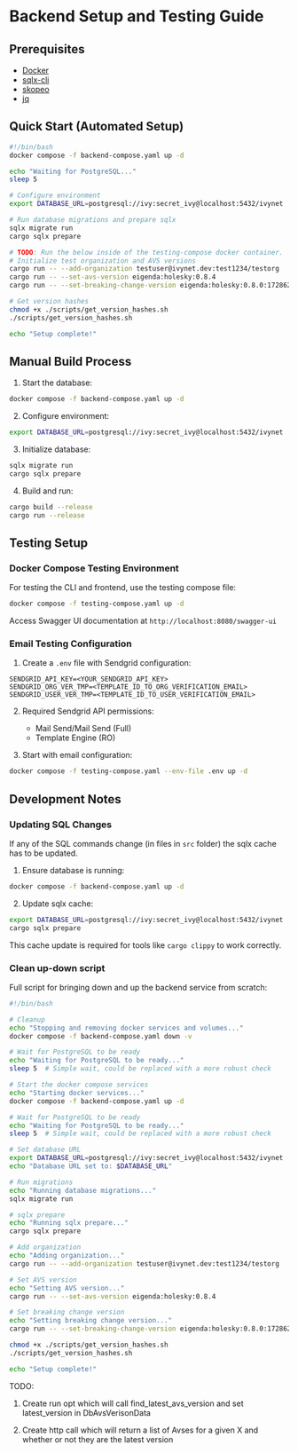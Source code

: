 # Backend Setup and Testing Guide

## Prerequisites

- [Docker](https://docs.docker.com/get-docker/)
- [sqlx-cli](https://crates.io/crates/sqlx-cli)
- [skopeo](https://github.com/containers/skopeo/blob/main/install.md)
- [jq](https://jqlang.github.io/jq/download/)

## Quick Start (Automated Setup)

```sh
#!/bin/bash
docker compose -f backend-compose.yaml up -d

echo "Waiting for PostgreSQL..."
sleep 5

# Configure environment
export DATABASE_URL=postgresql://ivy:secret_ivy@localhost:5432/ivynet

# Run database migrations and prepare sqlx
sqlx migrate run
cargo sqlx prepare

# TODO: Run the below inside of the testing-compose docker container.
# Initialize test organization and AVS versions
cargo run -- --add-organization testuser@ivynet.dev:test1234/testorg
cargo run -- --set-avs-version eigenda:holesky:0.8.4
cargo run -- --set-breaking-change-version eigenda:holesky:0.8.0:1728622800000

# Get version hashes
chmod +x ./scripts/get_version_hashes.sh
./scripts/get_version_hashes.sh

echo "Setup complete!"
```

## Manual Build Process

1. Start the database:
```sh
docker compose -f backend-compose.yaml up -d
```

2. Configure environment:
```sh
export DATABASE_URL=postgresql://ivy:secret_ivy@localhost:5432/ivynet
```

3. Initialize database:
```sh
sqlx migrate run
cargo sqlx prepare
```

4. Build and run:
```sh
cargo build --release
cargo run --release
```

## Testing Setup

### Docker Compose Testing Environment

For testing the CLI and frontend, use the testing compose file:

```sh
docker compose -f testing-compose.yaml up -d
```

Access Swagger UI documentation at `http://localhost:8080/swagger-ui`

### Email Testing Configuration

1. Create a `.env` file with Sendgrid configuration:
```env
SENDGRID_API_KEY=<YOUR_SENDGRID_API_KEY>
SENDGRID_ORG_VER_TMP=<TEMPLATE_ID_TO_ORG_VERIFICATION_EMAIL>
SENDGRID_USER_VER_TMP=<TEMPLATE_ID_TO_USER_VERIFICATION_EMAIL>
```

2. Required Sendgrid API permissions:
   - Mail Send/Mail Send (Full)
   - Template Engine (RO)

3. Start with email configuration:
```sh
docker compose -f testing-compose.yaml --env-file .env up -d
```

## Development Notes

### Updating SQL Changes

If any of the SQL commands change (in files in `src` folder) the sqlx cache has to be updated.

1. Ensure database is running:
```sh
docker compose -f backend-compose.yaml up -d
```

2. Update sqlx cache:
```sh
export DATABASE_URL=postgresql://ivy:secret_ivy@localhost:5432/ivynet
cargo sqlx prepare
```

This cache update is required for tools like `cargo clippy` to work correctly.

### Clean up-down script

Full script for bringing down and up the backend service from scratch:

```sh
#!/bin/bash

# Cleanup
echo "Stopping and removing docker services and volumes..."
docker compose -f backend-compose.yaml down -v

# Wait for PostgreSQL to be ready
echo "Waiting for PostgreSQL to be ready..."
sleep 5  # Simple wait, could be replaced with a more robust check

# Start the docker compose services
echo "Starting docker services..."
docker compose -f backend-compose.yaml up -d

# Wait for PostgreSQL to be ready
echo "Waiting for PostgreSQL to be ready..."
sleep 5  # Simple wait, could be replaced with a more robust check

# Set database URL
export DATABASE_URL=postgresql://ivy:secret_ivy@localhost:5432/ivynet
echo "Database URL set to: $DATABASE_URL"

# Run migrations
echo "Running database migrations..."
sqlx migrate run

# sqlx prepare
echo "Running sqlx prepare..."
cargo sqlx prepare

# Add organization
echo "Adding organization..."
cargo run -- --add-organization testuser@ivynet.dev:test1234/testorg

# Set AVS version
echo "Setting AVS version..."
cargo run -- --set-avs-version eigenda:holesky:0.8.4

# Set breaking change version
echo "Setting breaking change version..."
cargo run -- --set-breaking-change-version eigenda:holesky:0.8.0:1728622800000

chmod +x ./scripts/get_version_hashes.sh
./scripts/get_version_hashes.sh

echo "Setup complete!"
```

TODO: 
1. Create run opt which will call find_latest_avs_version and set latest_version in DbAvsVerisonData

2. Create http call which will return a list of Avses for a given X and whether or not they are the latest version
